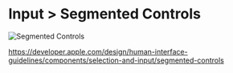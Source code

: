 # Input > Segmented Controls

![Segmented Controls](https://developer.apple.com/design/human-interface-guidelines/images/thumbnails/components/segmented-controls-thumbnail_2x.png)

https://developer.apple.com/design/human-interface-guidelines/components/selection-and-input/segmented-controls